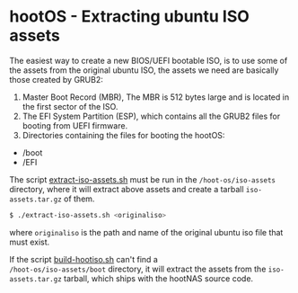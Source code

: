 # hootOS - Extracting ubuntu ISO assets

The easiest way to create a new BIOS/UEFI bootable ISO, is to use some of the
assets from the original ubuntu ISO, the assets we need are basically those 
created by GRUB2:

1. Master Boot Record (MBR), The MBR is 512 bytes large and is located in the 
first sector of the ISO.
2. The EFI System Partition (ESP), which contains all the GRUB2 files for 
booting from UEFI firmware.
3. Directories containing the files for booting the hootOS:
- /boot
- /EFI

The script [extract-iso-assets.sh](/hoot-os//iso-assets/extract-iso-assets.sh) 
must be run in the `/hoot-os/iso-assets` directory, where it will extract above 
assets and create a tarball `iso-assets.tar.gz` of them.

```bash
$ ./extract-iso-assets.sh <originaliso>
```

where `originaliso` is the path and name of the original ubuntu iso file 
that must exist.

If the script [build-hootiso.sh](/hoot-os/build-hootiso.sh) can't find a  
`/hoot-os/iso-assets/boot` directory, it will extract the assets from the
`iso-assets.tar.gz` tarball, which ships with the hootNAS source code. 



